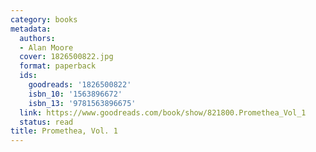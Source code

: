 ```yaml
---
category: books
metadata:
  authors:
  - Alan Moore
  cover: 1826500822.jpg
  format: paperback
  ids:
    goodreads: '1826500822'
    isbn_10: '1563896672'
    isbn_13: '9781563896675'
  link: https://www.goodreads.com/book/show/821800.Promethea_Vol_1
  status: read
title: Promethea, Vol. 1
---
```

